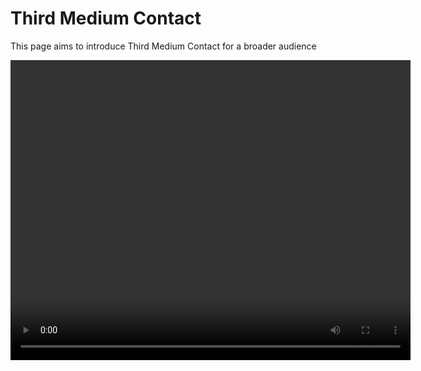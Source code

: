 # Third Medium Contact
This page aims to introduce Third Medium Contact for a broader audience

<!--
<video width="640" height="480" controls>
  <source src="Animations/ContinuumPotatoes.mp4" type="video/mp4">
  Your browser does not support the video tag.
</video>
-->

<video id="myVideo" width="640" height="480">
  <source src="Animations/ContinuumPotatoes.mp4" type="video/mp4">
  Your browser does not support the video tag.
</video>

<script>
  const video = document.getElementById('myVideo');

  video.addEventListener('click', function() {
    if (video.paused || video.ended) {
      video.play();
    } else {
      video.pause();
    }
  });
</script>
